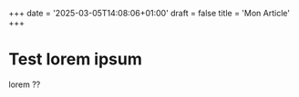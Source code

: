 +++
date = '2025-03-05T14:08:06+01:00'
draft = false
title = 'Mon Article'
+++

# Test lorem ipsum

lorem ??
